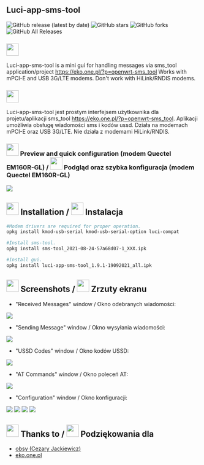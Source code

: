 ## Luci-app-sms-tool

![GitHub release (latest by date)](https://img.shields.io/github/v/release/4IceG/luci-app-sms-tool?style=flat-square)
![GitHub stars](https://img.shields.io/github/stars/4IceG/luci-app-sms-tool?style=flat-square)
![GitHub forks](https://img.shields.io/github/forks/4IceG/luci-app-sms-tool?style=flat-square)
![GitHub All Releases](https://img.shields.io/github/downloads/4IceG/luci-app-sms-tool/total)

### <img src="https://raw.githubusercontent.com/4IceG/Personal_data/master/dooffy_design_icons_EU_flags_United_Kingdom.png" height="32">
Luci-app-sms-tool is a mini gui for handling messages via sms_tool application/project https://eko.one.pl/?p=openwrt-sms_tool
Works with mPCI-E and USB 3G/LTE modems. Don't work with HiLink/RNDIS modems.

### <img src="https://raw.githubusercontent.com/4IceG/Personal_data/master/dooffy_design_icons_EU_flags_Poland.png" height="32">
Luci-app-sms-tool jest prostym interfejsem użytkownika dla projetu/aplikacji sms_tool https://eko.one.pl/?p=openwrt-sms_tool. Aplikacji umożliwia obsługę wiadomości sms i kodów ussd. Działa na modemach mPCI-E oraz USB 3G/LTE. Nie działa z modemami HiLink/RNDIS.

### <img src="https://raw.githubusercontent.com/4IceG/Personal_data/master/dooffy_design_icons_EU_flags_United_Kingdom.png" height="32"> Preview and quick configuration (modem Quectel EM160R-GL) / <img src="https://raw.githubusercontent.com/4IceG/Personal_data/master/dooffy_design_icons_EU_flags_Poland.png" height="32"> Podgląd oraz szybka konfiguracja (modem Quectel EM160R-GL)

![](https://raw.githubusercontent.com/4IceG/Personal_data/master/zrzuty/1.9.0/sms.gif)

## <img src="https://raw.githubusercontent.com/4IceG/Personal_data/master/dooffy_design_icons_EU_flags_United_Kingdom.png" height="32"> Installation / <img src="https://raw.githubusercontent.com/4IceG/Personal_data/master/dooffy_design_icons_EU_flags_Poland.png" height="32"> Instalacja
``` bash
#Modem drivers are required for proper operation.
opkg install kmod-usb-serial kmod-usb-serial-option luci-compat

#Install sms-tool.
opkg install sms-tool_2021-08-24-57a68d07-1_XXX.ipk

#Install gui.
opkg install luci-app-sms-tool_1.9.1-19092021_all.ipk

```

## <img src="https://raw.githubusercontent.com/4IceG/Personal_data/master/dooffy_design_icons_EU_flags_United_Kingdom.png" height="32"> Screenshots / <img src="https://raw.githubusercontent.com/4IceG/Personal_data/master/dooffy_design_icons_EU_flags_Poland.png" height="32"> Zrzuty ekranu

- "Received Messages" window / Okno odebranych wiadomości:

![](https://raw.githubusercontent.com/4IceG/Personal_data/master/zrzuty/1.9.1/1.png)

- "Sending Message" window / Okno wysyłania wiadomości:

![](https://raw.githubusercontent.com/4IceG/Personal_data/master/zrzuty/1.9.1/2b.png)

- "USSD Codes" window / Okno kodów USSD:

![](https://raw.githubusercontent.com/4IceG/Personal_data/master/zrzuty/1.9.1/3.png)

- "AT Commands" window / Okno poleceń AT:

![](https://raw.githubusercontent.com/4IceG/Personal_data/master/zrzuty/1.9.1/4.png)

- "Configuration" window / Okno konfiguracji:

![](https://raw.githubusercontent.com/4IceG/Personal_data/master/zrzuty/1.9.1/u1.png)
![](https://raw.githubusercontent.com/4IceG/Personal_data/master/zrzuty/1.9.1/u2.png)
![](https://raw.githubusercontent.com/4IceG/Personal_data/master/zrzuty/1.9.1/u3.png)
![](https://raw.githubusercontent.com/4IceG/Personal_data/master/zrzuty/1.9.1/u4.png)

## <img src="https://raw.githubusercontent.com/4IceG/Personal_data/master/dooffy_design_icons_EU_flags_United_Kingdom.png" height="32"> Thanks to / <img src="https://raw.githubusercontent.com/4IceG/Personal_data/master/dooffy_design_icons_EU_flags_Poland.png" height="32"> Podziękowania dla
- [obsy (Cezary Jackiewicz)](https://github.com/obsy)
- [eko.one.pl](https://eko.one.pl/forum/viewtopic.php?id=20096)
